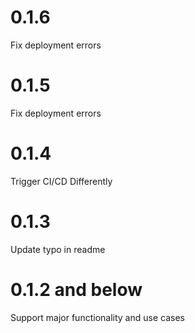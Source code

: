 # 0.1.6

Fix deployment errors

# 0.1.5

Fix deployment errors

# 0.1.4

Trigger CI/CD Differently

# 0.1.3

Update typo in readme 

# 0.1.2 and below

Support major functionality and use cases